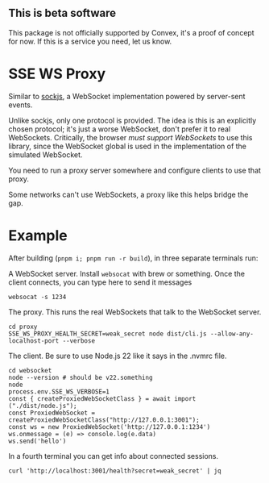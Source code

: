 ## This is beta software

This package is not officially supported by Convex, it's a proof of concept for now. If this is a service you need, let us know.

# SSE WS Proxy

Similar to [sockjs](https://github.com/sockjs/sockjs-client), a WebSocket implementation powered by server-sent events.

Unlike sockjs, only one protocol is provided. The idea is this is an explicitly chosen protocol; it's just a worse WebSocket, don't prefer it to real WebSockets. Critically, the browser _must support WebSockets_ to use this library, since the WebSocket global is used in the implementation of the simulated WebSocket.

You need to run a proxy server somewhere and configure clients to use that proxy.

Some networks can't use WebSockets, a proxy like this helps bridge the gap.

# Example

After building (`pnpm i; pnpm run -r build`), in three separate terminals run:

A WebSocket server. Install `websocat` with brew or something.
Once the client connects, you can type here to send it messages

```
websocat -s 1234
```

The proxy. This runs the real WebSockets that talk to the WebSocket server.

```
cd proxy
SSE_WS_PROXY_HEALTH_SECRET=weak_secret node dist/cli.js --allow-any-localhost-port --verbose
```

The client. Be sure to use Node.js 22 like it says in the .nvmrc file.

```
cd websocket
node --version # should be v22.something
node
process.env.SSE_WS_VERBOSE=1
const { createProxiedWebSocketClass } = await import ("./dist/node.js");
const ProxiedWebSocket = createProxiedWebSocketClass("http://127.0.0.1:3001");
const ws = new ProxiedWebSocket('http://127.0.0.1:1234')
ws.onmessage = (e) => console.log(e.data)
ws.send('hello')
```

In a fourth terminal you can get info about connected sessions.

```
curl 'http://localhost:3001/health?secret=weak_secret' | jq
```
